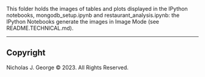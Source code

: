This folder holds the images of tables and plots displayed in the IPython notebooks, mongodb_setup.ipynb and restaurant_analysis.ipynb: the IPython Notebooks generate the images in Image Mode (see README.TECHNICAL.md).

----

## Copyright

Nicholas J. George © 2023. All Rights Reserved.
